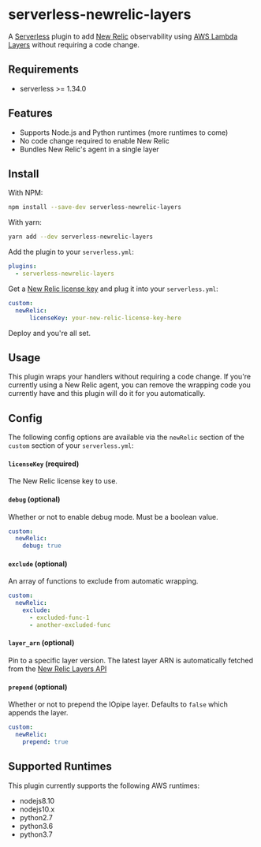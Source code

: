 # serverless-newrelic-layers

A [Serverless](https://serverless.com) plugin to add [New Relic](https://www.newrelic.com)
observability using [AWS Lambda Layers](https://docs.aws.amazon.com/lambda/latest/dg/configuration-layers.html) without requiring a code change.

## Requirements

* serverless >= 1.34.0

## Features

* Supports Node.js and Python runtimes (more runtimes to come)
* No code change required to enable New Relic
* Bundles New Relic's agent in a single layer

## Install

With NPM:

```bash
npm install --save-dev serverless-newrelic-layers
```

With yarn:

```bash
yarn add --dev serverless-newrelic-layers
```

Add the plugin to your `serverless.yml`:

```yaml
plugins:
  - serverless-newrelic-layers
```

Get a [New Relic license key](https://dashboard.iopipe.com/install) and plug it into your `serverless.yml`:

```yaml
custom:
  newRelic:
      licenseKey: your-new-relic-license-key-here
```

Deploy and you're all set.

## Usage

This plugin wraps your handlers without requiring a code change. If you're currently
using a New Relic agent, you can remove the wrapping code you currently have and this plugin will
do it for you automatically.

## Config

The following config options are available via the `newRelic` section of the `custom` section of your `serverless.yml`:

#### `licenseKey` (required)

The New Relic license key to use.

#### `debug` (optional)

Whether or not to enable debug mode. Must be a boolean value.

```yaml
custom:
  newRelic:
    debug: true
```

#### `exclude` (optional)

An array of functions to exclude from automatic wrapping.

```yaml
custom:
  newRelic:
    exclude:
      - excluded-func-1
      - another-excluded-func
```

#### `layer_arn` (optional)

Pin to a specific layer version. The latest layer ARN is automatically fetched from the [New Relic Layers API](https://nrlayers.iopipe.com)

#### `prepend` (optional)

Whether or not to prepend the IOpipe layer. Defaults to `false` which appends the layer.

```yaml
custom:
  newRelic:
    prepend: true
```


## Supported Runtimes

This plugin currently supports the following AWS runtimes:

* nodejs8.10
* nodejs10.x
* python2.7
* python3.6
* python3.7
